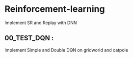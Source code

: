 # Reinforcement-learning
Implement SR and Replay with DNN 

## 00_TEST_DQN : 
Implement Simple and Double DQN on gridworld and catpole
